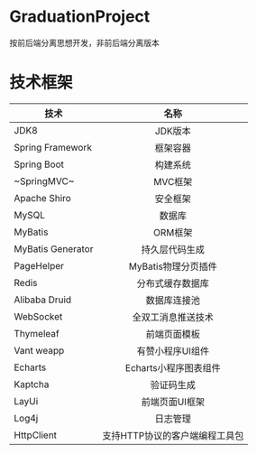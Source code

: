 # GraduationProject
按前后端分离思想开发，非前后端分离版本
# 技术框架
| **技术** |  **名称**| 
| ------   |:------:|
| JDK8 | JDK版本 |
| Spring Framework | 框架容器  |
| Spring Boot | 构建系统 |
| ~SpringMVC~ | MVC框架 |
| Apache Shiro | 安全框架 |
| MySQL | 数据库 |
| MyBatis | ORM框架 |
| MyBatis Generator | 持久层代码生成 |
| PageHelper | MyBatis物理分页插件 |
| Redis | 分布式缓存数据库 |
| Alibaba Druid | 数据库连接池 |
| WebSocket | 全双工消息推送技术 |
| Thymeleaf | 前端页面模板 |
| Vant weapp | 有赞小程序UI组件 |
| Echarts | Echarts小程序图表组件 |
| Kaptcha | 验证码生成 |
| LayUi | 前端页面UI框架 |
| Log4j | 日志管理 |
| HttpClient | 支持HTTP协议的客户端编程工具包 |

